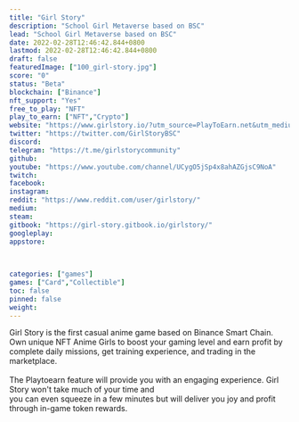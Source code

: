 ```yaml
---
title: "Girl Story"
description: "School Girl Metaverse based on BSC"
lead: "School Girl Metaverse based on BSC"
date: 2022-02-28T12:46:42.844+0800
lastmod: 2022-02-28T12:46:42.844+0800
draft: false
featuredImage: ["100_girl-story.jpg"]
score: "0"
status: "Beta"
blockchain: ["Binance"]
nft_support: "Yes"
free_to_play: "NFT"
play_to_earn: ["NFT","Crypto"]
website: "https://www.girlstory.io/?utm_source=PlayToEarn.net&utm_medium=organic&utm_campaign=gamepage"
twitter: "https://twitter.com/GirlStoryBSC"
discord: 
telegram: "https://t.me/girlstorycommunity"
github: 
youtube: "https://www.youtube.com/channel/UCygO5jSp4x8ahAZGjsC9NoA"
twitch: 
facebook: 
instagram: 
reddit: "https://www.reddit.com/user/girlstory/"
medium: 
steam: 
gitbook: "https://girl-story.gitbook.io/girlstory/"
googleplay: 
appstore: 

  
    
categories: ["games"]
games: ["Card","Collectible"]
toc: false
pinned: false
weight: 
---
```

Girl Story is the first casual anime game based on Binance Smart Chain. Own unique NFT Anime Girls to boost your gaming level and earn profit by complete daily missions, get training experience, and trading in the marketplace.<br> <br> The Playtoearn feature will provide you with an engaging experience. Girl Story won't take much of your time and<br> you can even squeeze in a few minutes but will deliver you joy and profit through in-game token rewards.